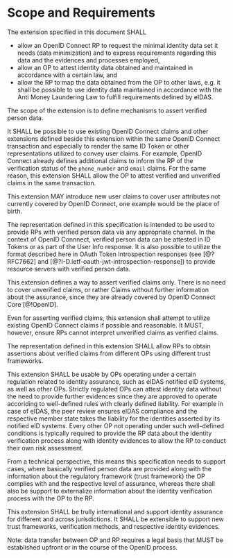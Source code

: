 # Scope and Requirements

The extension specified in this document SHALL

* allow an OpenID Connect RP to request the minimal identity data set it needs (data minimization) and to express requirements regarding this data and the evidences and processes employed,
* allow an OP to attest identity data obtained and maintained in accordance with a certain law, and
* allow the RP to map the data obtained from the OP to other laws, e.g. it shall be possible to use identity data maintained in accordance with the Anti Money Laundering Law to fulfill requirements defined by eIDAS.

The scope of the extension is to define mechanisms to assert verified person data. 

It SHALL be possible to use existing OpenID Connect claims and other extensions defined beside this extension within the same OpenID Connect transaction and especially to render the same ID Token or other representations utilized to convey user claims. For example, OpenID Connect already defines additional claims to inform the RP of the verification status of the `phone_number` and `email` claims. For the same reason, this extension SHALL allow the OP to attest verified and unverified claims in the same transaction.

This extension MAY introduce new user claims to cover user attributes not currently covered by OpenID Connect, one example would be the place of birth. 

The representation defined in this specification is intended to be used to provide RPs with verified person data via any appropriate channel. In the context of OpenID Connnect, verified person data can be attested in ID Tokens or as part of the User Info response. It is also possible to utilize the format described here in OAuth Token Introspection responses (see [@?RFC7662] and [@?I-D.ietf-oauth-jwt-introspection-response]) to provide resource servers with 
verified person data.  

This extension defines a way to assert verified claims only. There is no need to cover unverified claims, or rather Claims without further information about the assurance, since they are already covered by OpenID Connect Core [@!OpenID]. 

Even for asserting verified claims, this extension shall attempt to utilize existing OpenID Connect claims if possible and reasonable. It MUST, however, ensure RPs cannot interpret unverified claims as verified claims.

The representation defined in this extension SHALL allow RPs to obtain assertions about verified claims from different OPs using different trust frameworks.

This extension SHALL be usable by OPs operating under a certain regulation related to identity assurance, such as eIDAS notified eID systems, as well as other OPs. Strictly regulated OPs can attest identity data without the need to provide further evidences since they are approved to operate accoriding to well-defined rules with clearly defined liability. For example in case of eIDAS, the peer review ensures eIDAS compliance and the respective member state takes the liability for the identities asserted by its notified eID systems. Every other OP not operating under such well-defined conditions is typically required to provide the RP data about the identity verification process along with identity evidences to allow the RP to conduct their own risk assessment. 

From a technical perspective, this means this specification needs to support cases, where basically verified person data are provided along with the information about the regulatory framework (trust framework) the OP complies with and the respective level of assurance, whereas there shall also be support to externalize information about the identity verification process with the OP to the RP.

This extension SHALL be trully international and support identity assurance for different and across jurisdictions. It SHALL be extensible to support new trust frameworks, verification methods, and respective identity evidences.

Note: data transfer between OP and RP requires a legal basis that MUST be established upfront or in the course of the OpenID process. 
